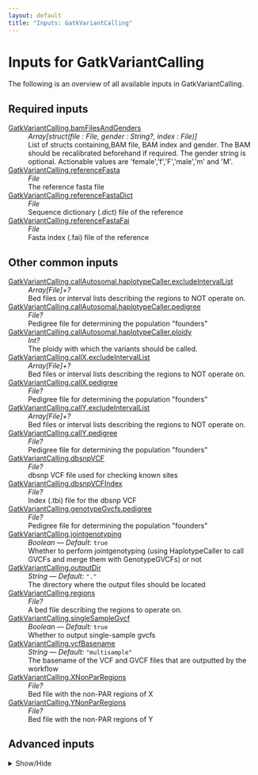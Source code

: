 ```yaml
---
layout: default
title: "Inputs: GatkVariantCalling"
---
```


# Inputs for GatkVariantCalling

The following is an overview of all available inputs in
GatkVariantCalling.


## Required inputs
<dl>
<dt id="GatkVariantCalling.bamFilesAndGenders"><a href="#GatkVariantCalling.bamFilesAndGenders">GatkVariantCalling.bamFilesAndGenders</a></dt>
<dd>
    <i>Array[struct(file : File, gender : String?, index : File)] </i><br />
    List of structs containing,BAM file, BAM index and gender. The BAM should be recalibrated beforehand if required. The gender string is optional. Actionable values are 'female','f','F','male','m' and 'M'.
</dd>
<dt id="GatkVariantCalling.referenceFasta"><a href="#GatkVariantCalling.referenceFasta">GatkVariantCalling.referenceFasta</a></dt>
<dd>
    <i>File </i><br />
    The reference fasta file
</dd>
<dt id="GatkVariantCalling.referenceFastaDict"><a href="#GatkVariantCalling.referenceFastaDict">GatkVariantCalling.referenceFastaDict</a></dt>
<dd>
    <i>File </i><br />
    Sequence dictionary (.dict) file of the reference
</dd>
<dt id="GatkVariantCalling.referenceFastaFai"><a href="#GatkVariantCalling.referenceFastaFai">GatkVariantCalling.referenceFastaFai</a></dt>
<dd>
    <i>File </i><br />
    Fasta index (.fai) file of the reference
</dd>
</dl>

## Other common inputs
<dl>
<dt id="GatkVariantCalling.callAutosomal.haplotypeCaller.excludeIntervalList"><a href="#GatkVariantCalling.callAutosomal.haplotypeCaller.excludeIntervalList">GatkVariantCalling.callAutosomal.haplotypeCaller.excludeIntervalList</a></dt>
<dd>
    <i>Array[File]+? </i><br />
    Bed files or interval lists describing the regions to NOT operate on.
</dd>
<dt id="GatkVariantCalling.callAutosomal.haplotypeCaller.pedigree"><a href="#GatkVariantCalling.callAutosomal.haplotypeCaller.pedigree">GatkVariantCalling.callAutosomal.haplotypeCaller.pedigree</a></dt>
<dd>
    <i>File? </i><br />
    Pedigree file for determining the population "founders"
</dd>
<dt id="GatkVariantCalling.callAutosomal.haplotypeCaller.ploidy"><a href="#GatkVariantCalling.callAutosomal.haplotypeCaller.ploidy">GatkVariantCalling.callAutosomal.haplotypeCaller.ploidy</a></dt>
<dd>
    <i>Int? </i><br />
    The ploidy with which the variants should be called.
</dd>
<dt id="GatkVariantCalling.callX.excludeIntervalList"><a href="#GatkVariantCalling.callX.excludeIntervalList">GatkVariantCalling.callX.excludeIntervalList</a></dt>
<dd>
    <i>Array[File]+? </i><br />
    Bed files or interval lists describing the regions to NOT operate on.
</dd>
<dt id="GatkVariantCalling.callX.pedigree"><a href="#GatkVariantCalling.callX.pedigree">GatkVariantCalling.callX.pedigree</a></dt>
<dd>
    <i>File? </i><br />
    Pedigree file for determining the population "founders"
</dd>
<dt id="GatkVariantCalling.callY.excludeIntervalList"><a href="#GatkVariantCalling.callY.excludeIntervalList">GatkVariantCalling.callY.excludeIntervalList</a></dt>
<dd>
    <i>Array[File]+? </i><br />
    Bed files or interval lists describing the regions to NOT operate on.
</dd>
<dt id="GatkVariantCalling.callY.pedigree"><a href="#GatkVariantCalling.callY.pedigree">GatkVariantCalling.callY.pedigree</a></dt>
<dd>
    <i>File? </i><br />
    Pedigree file for determining the population "founders"
</dd>
<dt id="GatkVariantCalling.dbsnpVCF"><a href="#GatkVariantCalling.dbsnpVCF">GatkVariantCalling.dbsnpVCF</a></dt>
<dd>
    <i>File? </i><br />
    dbsnp VCF file used for checking known sites
</dd>
<dt id="GatkVariantCalling.dbsnpVCFIndex"><a href="#GatkVariantCalling.dbsnpVCFIndex">GatkVariantCalling.dbsnpVCFIndex</a></dt>
<dd>
    <i>File? </i><br />
    Index (.tbi) file for the dbsnp VCF
</dd>
<dt id="GatkVariantCalling.genotypeGvcfs.pedigree"><a href="#GatkVariantCalling.genotypeGvcfs.pedigree">GatkVariantCalling.genotypeGvcfs.pedigree</a></dt>
<dd>
    <i>File? </i><br />
    Pedigree file for determining the population "founders"
</dd>
<dt id="GatkVariantCalling.jointgenotyping"><a href="#GatkVariantCalling.jointgenotyping">GatkVariantCalling.jointgenotyping</a></dt>
<dd>
    <i>Boolean </i><i>&mdash; Default:</i> <code>true</code><br />
    Whether to perform jointgenotyping (using HaplotypeCaller to call GVCFs and merge them with GenotypeGVCFs) or not
</dd>
<dt id="GatkVariantCalling.outputDir"><a href="#GatkVariantCalling.outputDir">GatkVariantCalling.outputDir</a></dt>
<dd>
    <i>String </i><i>&mdash; Default:</i> <code>"."</code><br />
    The directory where the output files should be located
</dd>
<dt id="GatkVariantCalling.regions"><a href="#GatkVariantCalling.regions">GatkVariantCalling.regions</a></dt>
<dd>
    <i>File? </i><br />
    A bed file describing the regions to operate on.
</dd>
<dt id="GatkVariantCalling.singleSampleGvcf"><a href="#GatkVariantCalling.singleSampleGvcf">GatkVariantCalling.singleSampleGvcf</a></dt>
<dd>
    <i>Boolean </i><i>&mdash; Default:</i> <code>true</code><br />
    Whether to output single-sample gvcfs
</dd>
<dt id="GatkVariantCalling.vcfBasename"><a href="#GatkVariantCalling.vcfBasename">GatkVariantCalling.vcfBasename</a></dt>
<dd>
    <i>String </i><i>&mdash; Default:</i> <code>"multisample"</code><br />
    The basename of the VCF and GVCF files that are outputted by the workflow
</dd>
<dt id="GatkVariantCalling.XNonParRegions"><a href="#GatkVariantCalling.XNonParRegions">GatkVariantCalling.XNonParRegions</a></dt>
<dd>
    <i>File? </i><br />
    Bed file with the non-PAR regions of X
</dd>
<dt id="GatkVariantCalling.YNonParRegions"><a href="#GatkVariantCalling.YNonParRegions">GatkVariantCalling.YNonParRegions</a></dt>
<dd>
    <i>File? </i><br />
    Bed file with the non-PAR regions of Y
</dd>
</dl>

## Advanced inputs
<details>
<summary> Show/Hide </summary>
<dl>
<dt id="GatkVariantCalling.callAutosomal.haplotypeCaller.contamination"><a href="#GatkVariantCalling.callAutosomal.haplotypeCaller.contamination">GatkVariantCalling.callAutosomal.haplotypeCaller.contamination</a></dt>
<dd>
    <i>Float? </i><br />
    Equivalent to HaplotypeCaller's `-contamination` option.
</dd>
<dt id="GatkVariantCalling.callAutosomal.haplotypeCaller.javaXmx"><a href="#GatkVariantCalling.callAutosomal.haplotypeCaller.javaXmx">GatkVariantCalling.callAutosomal.haplotypeCaller.javaXmx</a></dt>
<dd>
    <i>String </i><i>&mdash; Default:</i> <code>"4G"</code><br />
    The maximum memory available to the program. Should be lower than `memory` to accommodate JVM overhead.
</dd>
<dt id="GatkVariantCalling.callAutosomal.haplotypeCaller.memory"><a href="#GatkVariantCalling.callAutosomal.haplotypeCaller.memory">GatkVariantCalling.callAutosomal.haplotypeCaller.memory</a></dt>
<dd>
    <i>String </i><i>&mdash; Default:</i> <code>"12G"</code><br />
    The amount of memory this job will use.
</dd>
<dt id="GatkVariantCalling.callX.contamination"><a href="#GatkVariantCalling.callX.contamination">GatkVariantCalling.callX.contamination</a></dt>
<dd>
    <i>Float? </i><br />
    Equivalent to HaplotypeCaller's `-contamination` option.
</dd>
<dt id="GatkVariantCalling.callX.javaXmx"><a href="#GatkVariantCalling.callX.javaXmx">GatkVariantCalling.callX.javaXmx</a></dt>
<dd>
    <i>String </i><i>&mdash; Default:</i> <code>"4G"</code><br />
    The maximum memory available to the program. Should be lower than `memory` to accommodate JVM overhead.
</dd>
<dt id="GatkVariantCalling.callX.memory"><a href="#GatkVariantCalling.callX.memory">GatkVariantCalling.callX.memory</a></dt>
<dd>
    <i>String </i><i>&mdash; Default:</i> <code>"12G"</code><br />
    The amount of memory this job will use.
</dd>
<dt id="GatkVariantCalling.callY.contamination"><a href="#GatkVariantCalling.callY.contamination">GatkVariantCalling.callY.contamination</a></dt>
<dd>
    <i>Float? </i><br />
    Equivalent to HaplotypeCaller's `-contamination` option.
</dd>
<dt id="GatkVariantCalling.callY.javaXmx"><a href="#GatkVariantCalling.callY.javaXmx">GatkVariantCalling.callY.javaXmx</a></dt>
<dd>
    <i>String </i><i>&mdash; Default:</i> <code>"4G"</code><br />
    The maximum memory available to the program. Should be lower than `memory` to accommodate JVM overhead.
</dd>
<dt id="GatkVariantCalling.callY.memory"><a href="#GatkVariantCalling.callY.memory">GatkVariantCalling.callY.memory</a></dt>
<dd>
    <i>String </i><i>&mdash; Default:</i> <code>"12G"</code><br />
    The amount of memory this job will use.
</dd>
<dt id="GatkVariantCalling.dockerImages"><a href="#GatkVariantCalling.dockerImages">GatkVariantCalling.dockerImages</a></dt>
<dd>
    <i>Map[String,String] </i><i>&mdash; Default:</i> <code>{"bedtools": "quay.io/biocontainers/bedtools:2.23.0--hdbcaa40_3", "picard": "quay.io/biocontainers/picard:2.20.5--0", "gatk4": "quay.io/biocontainers/gatk4:4.1.0.0--0", "biopet-scatterregions": "quay.io/biocontainers/biopet-scatterregions:0.2--0"}</code><br />
    specify which docker images should be used for running this pipeline
</dd>
<dt id="GatkVariantCalling.gatherGvcfs.intervals"><a href="#GatkVariantCalling.gatherGvcfs.intervals">GatkVariantCalling.gatherGvcfs.intervals</a></dt>
<dd>
    <i>Array[File] </i><i>&mdash; Default:</i> <code>[]</code><br />
    Bed files or interval lists describing the regions to operate on.
</dd>
<dt id="GatkVariantCalling.gatherGvcfs.javaXmx"><a href="#GatkVariantCalling.gatherGvcfs.javaXmx">GatkVariantCalling.gatherGvcfs.javaXmx</a></dt>
<dd>
    <i>String </i><i>&mdash; Default:</i> <code>"12G"</code><br />
    The maximum memory available to the program. Should be lower than `memory` to accommodate JVM overhead.
</dd>
<dt id="GatkVariantCalling.gatherGvcfs.memory"><a href="#GatkVariantCalling.gatherGvcfs.memory">GatkVariantCalling.gatherGvcfs.memory</a></dt>
<dd>
    <i>String </i><i>&mdash; Default:</i> <code>"24G"</code><br />
    The amount of memory this job will use.
</dd>
<dt id="GatkVariantCalling.gatherVcfs.javaXmx"><a href="#GatkVariantCalling.gatherVcfs.javaXmx">GatkVariantCalling.gatherVcfs.javaXmx</a></dt>
<dd>
    <i>String </i><i>&mdash; Default:</i> <code>"8G"</code><br />
    The maximum memory available to the program. Should be lower than `memory` to accommodate JVM overhead.
</dd>
<dt id="GatkVariantCalling.gatherVcfs.memory"><a href="#GatkVariantCalling.gatherVcfs.memory">GatkVariantCalling.gatherVcfs.memory</a></dt>
<dd>
    <i>String </i><i>&mdash; Default:</i> <code>"24G"</code><br />
    The amount of memory this job will use.
</dd>
<dt id="GatkVariantCalling.genotypeGvcfs.annotationGroups"><a href="#GatkVariantCalling.genotypeGvcfs.annotationGroups">GatkVariantCalling.genotypeGvcfs.annotationGroups</a></dt>
<dd>
    <i>Array[String] </i><i>&mdash; Default:</i> <code>["StandardAnnotation"]</code><br />
    Which annotation groups will be used for the annotation
</dd>
<dt id="GatkVariantCalling.genotypeGvcfs.javaXmx"><a href="#GatkVariantCalling.genotypeGvcfs.javaXmx">GatkVariantCalling.genotypeGvcfs.javaXmx</a></dt>
<dd>
    <i>String </i><i>&mdash; Default:</i> <code>"6G"</code><br />
    The maximum memory available to the program. Should be lower than `memory` to accommodate JVM overhead.
</dd>
<dt id="GatkVariantCalling.genotypeGvcfs.memory"><a href="#GatkVariantCalling.genotypeGvcfs.memory">GatkVariantCalling.genotypeGvcfs.memory</a></dt>
<dd>
    <i>String </i><i>&mdash; Default:</i> <code>"18G"</code><br />
    The amount of memory this job will use.
</dd>
<dt id="GatkVariantCalling.mergeBeds.outputBed"><a href="#GatkVariantCalling.mergeBeds.outputBed">GatkVariantCalling.mergeBeds.outputBed</a></dt>
<dd>
    <i>String </i><i>&mdash; Default:</i> <code>"merged.bed"</code><br />
    The path to write the output to
</dd>
<dt id="GatkVariantCalling.mergeSingleSample.intervals"><a href="#GatkVariantCalling.mergeSingleSample.intervals">GatkVariantCalling.mergeSingleSample.intervals</a></dt>
<dd>
    <i>Array[File] </i><i>&mdash; Default:</i> <code>[]</code><br />
    Bed files or interval lists describing the regions to operate on.
</dd>
<dt id="GatkVariantCalling.mergeSingleSample.javaXmx"><a href="#GatkVariantCalling.mergeSingleSample.javaXmx">GatkVariantCalling.mergeSingleSample.javaXmx</a></dt>
<dd>
    <i>String </i><i>&mdash; Default:</i> <code>"12G"</code><br />
    The maximum memory available to the program. Should be lower than `memory` to accommodate JVM overhead.
</dd>
<dt id="GatkVariantCalling.mergeSingleSample.memory"><a href="#GatkVariantCalling.mergeSingleSample.memory">GatkVariantCalling.mergeSingleSample.memory</a></dt>
<dd>
    <i>String </i><i>&mdash; Default:</i> <code>"24G"</code><br />
    The amount of memory this job will use.
</dd>
<dt id="GatkVariantCalling.scatterAllRegions.bamFile"><a href="#GatkVariantCalling.scatterAllRegions.bamFile">GatkVariantCalling.scatterAllRegions.bamFile</a></dt>
<dd>
    <i>File? </i><br />
    Equivalent to biopet scatterregions' `--bamfile` option.
</dd>
<dt id="GatkVariantCalling.scatterAllRegions.bamIndex"><a href="#GatkVariantCalling.scatterAllRegions.bamIndex">GatkVariantCalling.scatterAllRegions.bamIndex</a></dt>
<dd>
    <i>File? </i><br />
    The index for the bamfile given through bamFile.
</dd>
<dt id="GatkVariantCalling.scatterAllRegions.javaXmx"><a href="#GatkVariantCalling.scatterAllRegions.javaXmx">GatkVariantCalling.scatterAllRegions.javaXmx</a></dt>
<dd>
    <i>String </i><i>&mdash; Default:</i> <code>"8G"</code><br />
    The maximum memory available to the program. Should be lower than `memory` to accommodate JVM overhead.
</dd>
<dt id="GatkVariantCalling.scatterAllRegions.memory"><a href="#GatkVariantCalling.scatterAllRegions.memory">GatkVariantCalling.scatterAllRegions.memory</a></dt>
<dd>
    <i>String </i><i>&mdash; Default:</i> <code>"24G"</code><br />
    The amount of memory this job will use.
</dd>
<dt id="GatkVariantCalling.scatterAllRegions.notSplitContigs"><a href="#GatkVariantCalling.scatterAllRegions.notSplitContigs">GatkVariantCalling.scatterAllRegions.notSplitContigs</a></dt>
<dd>
    <i>Boolean </i><i>&mdash; Default:</i> <code>false</code><br />
    Equivalent to biopet scatterregions' `--notSplitContigs` flag.
</dd>
<dt id="GatkVariantCalling.scatterAutosomalRegions.bamFile"><a href="#GatkVariantCalling.scatterAutosomalRegions.bamFile">GatkVariantCalling.scatterAutosomalRegions.bamFile</a></dt>
<dd>
    <i>File? </i><br />
    Equivalent to biopet scatterregions' `--bamfile` option.
</dd>
<dt id="GatkVariantCalling.scatterAutosomalRegions.bamIndex"><a href="#GatkVariantCalling.scatterAutosomalRegions.bamIndex">GatkVariantCalling.scatterAutosomalRegions.bamIndex</a></dt>
<dd>
    <i>File? </i><br />
    The index for the bamfile given through bamFile.
</dd>
<dt id="GatkVariantCalling.scatterAutosomalRegions.javaXmx"><a href="#GatkVariantCalling.scatterAutosomalRegions.javaXmx">GatkVariantCalling.scatterAutosomalRegions.javaXmx</a></dt>
<dd>
    <i>String </i><i>&mdash; Default:</i> <code>"8G"</code><br />
    The maximum memory available to the program. Should be lower than `memory` to accommodate JVM overhead.
</dd>
<dt id="GatkVariantCalling.scatterAutosomalRegions.memory"><a href="#GatkVariantCalling.scatterAutosomalRegions.memory">GatkVariantCalling.scatterAutosomalRegions.memory</a></dt>
<dd>
    <i>String </i><i>&mdash; Default:</i> <code>"24G"</code><br />
    The amount of memory this job will use.
</dd>
<dt id="GatkVariantCalling.scatterAutosomalRegions.notSplitContigs"><a href="#GatkVariantCalling.scatterAutosomalRegions.notSplitContigs">GatkVariantCalling.scatterAutosomalRegions.notSplitContigs</a></dt>
<dd>
    <i>Boolean </i><i>&mdash; Default:</i> <code>false</code><br />
    Equivalent to biopet scatterregions' `--notSplitContigs` flag.
</dd>
<dt id="GatkVariantCalling.scatterSize"><a href="#GatkVariantCalling.scatterSize">GatkVariantCalling.scatterSize</a></dt>
<dd>
    <i>Int </i><i>&mdash; Default:</i> <code>1000000000</code><br />
    The size of the scattered regions in bases. Scattering is used to speed up certain processes. The genome will be sseperated into multiple chunks (scatters) which will be processed in their own job, allowing for parallel processing. Higher values will result in a lower number of jobs. The optimal value here will depend on the available resources.
</dd>
</dl>
</details>




